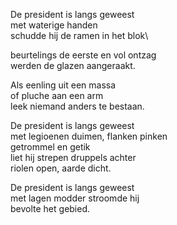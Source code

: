 <!--
title: De president...
categories: nederlands, poems
-->
De president is langs geweest\
met waterige handen\
schudde hij de ramen in het blok\

beurtelings de eerste en vol ontzag\
werden de glazen aangeraakt.

Als eenling uit een massa\
of pluche aan een arm\
leek niemand anders te bestaan.

De president is langs geweest\
met legioenen duimen, flanken pinken\
getrommel en getik\
liet hij strepen druppels achter\
riolen open, aarde dicht.

De president is langs geweest\
met lagen modder stroomde hij\
bevolte het gebied.
